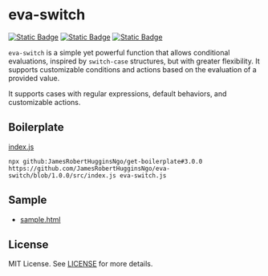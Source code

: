 # eva-switch

[![Static Badge](https://img.shields.io/badge/GitHub%20Repo-6e5494)](https://github.com/JamesRobertHugginsNgo/eva-switch)
[![Static Badge](https://img.shields.io/badge/GitHub%20Page-4078c0)](https://jamesroberthugginsngo.github.io/eva-switch/)
[![Static Badge](https://img.shields.io/badge/Tag-1.0.0-6cc644)](https://github.com/JamesRobertHugginsNgo/eva-switch/tree/1.0.0)


`eva-switch` is a simple yet powerful function that allows conditional evaluations, inspired by `switch-case` structures, but with greater flexibility. It supports customizable conditions and actions based on the evaluation of a provided value.

It supports cases with regular expressions, default behaviors, and customizable actions.


## Boilerplate

[index.js](./src/index.js)

```
npx github:JamesRobertHugginsNgo/get-boilerplate#3.0.0 https://github.com/JamesRobertHugginsNgo/eva-switch/blob/1.0.0/src/index.js eva-switch.js
```

## Sample

- [sample.html](./sample/sample.html)

## License

MIT License. See [LICENSE](LICENSE) for more details.
